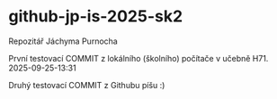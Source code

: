 # github-jp-is-2025-sk2
Repozitář Jáchyma Purnocha

První testovací COMMIT z lokálního (školního) počítače v učebně H71.
2025-09-25-13:31

Druhý testovací COMMIT z Githubu píšu :) 
